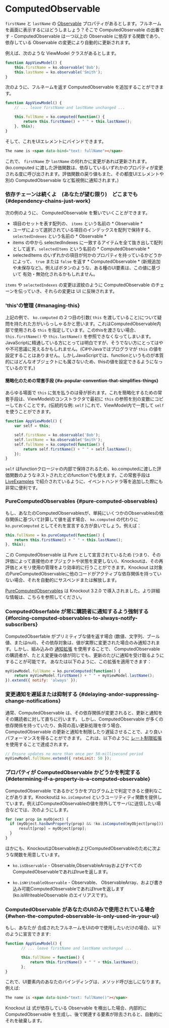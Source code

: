 
# ComputedObservable

`firstName` と `lastName` の [Observable](./observables) プロパティがあるとします。フルネームを画面に表示するにはどうしましょう？そこで ComputedObservable の出番です - ComputedObservable は一つ以上の Observable に依存する関数であり、依存している Observable の変更により自動的に更新されます。

例えば、次のような ViewModel クラスがあるとします。

```javascript
function AppViewModel() {
    this.firstName = ko.observable('Bob');
    this.lastName = ko.observable('Smith');
}
```

次のように、フルネームを返す ComputedObservable を追加することができます。

```javascript
function AppViewModel() {
    // ... leave firstName and lastName unchanged ...

    this.fullName = ko.computed(function() {
        return this.firstName() + " " + this.lastName();
    }, this);
}
```

そして、これをUIエレメントにバインドできます。

```html
The name is <span data-bind="text: fullName"></span>
```

これで、 `firstName` か `lastName` の何れかに変更があれば更新されます。(ko.computed に渡した評価関数は、依存しているいずれかのプロパティが変更される度に呼び出されます。評価関数の戻り値もまた、その都度UIエレメントや別の ComputedObservable など監視側に通知されます。)

### 依存チェーンは続くよ　(あなたが望む限り)　どこまでも {#dependency-chains-just-work}

次の例のように、 ComputedObservable を繋いでいくことができます。

* 項目のセットを表す配列の、 `items` という名前の * Observable *
* ユーザによって選択されている項目のインデックスを配列で保持する、`selectedIndexes` という名前の * Observable *
* items の中から selectedIndexes に一致するアイテムを全て抜き出して配列として返す、`selectedItems` という名前の * ComputedObservable *
* selectedItems のいずれかの項目が何かのプロパティを持っているかどうかによって、 `true` または `false` を返す * ComputedObservable * (新規追加や未保存など)。例えばボタンのような、ある種のUI要素は、この値に基づいて 有効・無効化されるかもしれません。

`items` や `selectedIndexes` の変更は波紋のように ComputedObservable のチェーンを伝っていき、それらの変更は UI に反映されます。

### 'this'の管理 {#managing-this}

上記の例で、 `ko.computed` の２つ目の引数( `this` を渡していること)について疑問を持たれた方がいらっしゃるかと思います。これはComputedObservable内部で使用される `this` を指定しています。このthisを渡さない場合、 `this.firstName()` や `this.lastName()` を参照できなくなってしまいます。JavaScriptに精通している方にとっては明白ですが、そうでない方にとってはやや不可思議に見えるかもしれません。(C#やJavaではプログラマが `this` の値を設定することはありません。しかしJavaScriptでは、functionというものが本質的にはどんなオブジェクトにも属さないため、thisの値を設定できるようになっているのです。)

#### 簡略化のための常套手段 {#a-popular-convention-that-simplifies-things}

あらゆる場面で `this` に気を払うのは骨が折れます。これを簡略化するための常套手段は、ViewModelのコンストラクタで最初に `this` の参照を別の変数にコピーしておくことです。(伝統的な例: `self` )これで、ViewModel内で一貫して `self` を使うことができます。

```javascript
function AppViewModel() {
    var self = this;

    self.firstName = ko.observable('Bob');
    self.lastName = ko.observable('Smith');
    self.fullName = ko.computed(function() {
        return self.firstName() + " " + self.lastName();
    });
}
```

`self` はfunctionクロージャの内部で保持されるため、ko.computedに渡した評価関数のようなネストされたどのfunctionでも使えます。この常套手段は [LiveExamples](./tips/) で紹介されているように、イベントハンドラ等を追加した際にも非常に便利です。

### PureComputedObservables {#pure-computed-observables}

もし、あなたのComputedObservablesが、単純にいくつかのObservablesの依存関係に基づいて計算して値を返す場合、 `ko.computed` の代わりに `ko.pureComputed` としてそれを宣言する方が良いでしょう。例えば：

```javascript
this.fullName = ko.pureComputed(function() {
    return this.firstName() + " " + this.lastName();
}, this);
```

この ComputedObservable は Pure として宣言されているため (つまり、その評価によって直接他のオブジェクトや状態を変更しない)、Knockoutは、その再評価とメモリ使用の管理をより効率的に行うことができます。Knockout は対象のPureComputedObservableに他のコードがアクティブな依存関係を持っていない場合、それを自動的にサスペンドまたは解放します。

[PureComputedObservables](./computed-pure) は Knockout 3.2.0 で導入されました。より詳細な情報は、こちらを参照してください。

### ComputedObserfable が常に購読者に通知するよう強制する {#forcing-computed-observables-to-always-notify-subscribers}

ComputedObserfable がプリミティブな値を返す場合 (数値、文字列、ブール値、またはnull)、その依存対象は、値が実際に変更された場合のみ通知されます。しかし、組み込みの [通知拡張](./extenders) を使用することで、 ComputedObservable の購読者が、たとえ変更後の値が同じでも、更新のたびに通知を受け取るようにすることが可能です。
あなたは以下のように、この拡張を適用できます：

```javascript
myViewModel.fullName = ko.pureComputed(function() {
    return myViewModel.firstName() + " " + myViewModel.lastName();
}).extend({ notify: 'always' });
```

### 変更通知を遅延または抑制する {#delaying-andor-suppressing-change-notifications}

通常、ComputedObservable は、その依存関係が変更されると、更新と通知をその購読者に対して直ちに行います。
しかし、ComputedObservable が多くの依存関係を持っていたり、負荷の高い更新処理を伴う場合、ComputedObservable の更新と通知を制限したり遅延させることで、より良いパフォーマンスを得ることができます。
これは、以下のように [レート制限拡張](./rateLimit-observable) を使用することで達成されます。

```javascript
// Ensure updates no more than once per 50-millisecond period
myViewModel.fullName.extend({ rateLimit: 50 });
```

### プロパティが ComputedObservable かどうかを判定する {#determining-if-a-property-is-a-computed-observable}

ComputedObservable であるかどうかをプログラム上で判定できると便利なことがあります。Knockoutは `ko.isComputed` というユーリティティ関数を提供しています。例えばComputedObservableの値を除外してサーバに送信したい場合などでは、次のようにします。

```javascript
for (var prop in myObject) {
  if (myObject.hasOwnProperty(prop) && !ko.isComputed(myObject[prop])) {
      result[prop] = myObject[prop];
  }
}
```

ほかにも、KnockoutはObservableおよびComputedObservableのために次ような関数を用意しています。

* `ko.isObservable` - Observable,ObservableArrayおよびすべてのComputedObservableであればtrueを返します。

* `ko.isWriteableObservable` - Observable、 ObservableArray、および書き込み可能ComputedObservableであればtrueを返します (ko.isWriteableObservable のエイリアスです)。

### ComputedObservable があなたのUIのみで使用されている場合 {#when-the-computed-observable-is-only-used-in-your-ui}

もし、あなたが 合成されたフルネームをUIの中で使用したいだけの場合、以下のように宣言できます:

```javascript
function AppViewModel() {
	   // ... leave firstName and lastName unchanged ...

	   this.fullName = function() {
	       return this.firstName() + " " + this.lastName();
	   };
}
```

これで、UI要素内のあなたのバインディングは、メソッド呼び出しになります。例えば:

```html
The name is <span data-bind="text: fullName()"></span>
```

Knockout は 式が依存している Observable を検出した場合、内部的に ComputedObservable を生成し、後で関連する要素が除去されると、自動的にそれを破棄します。
